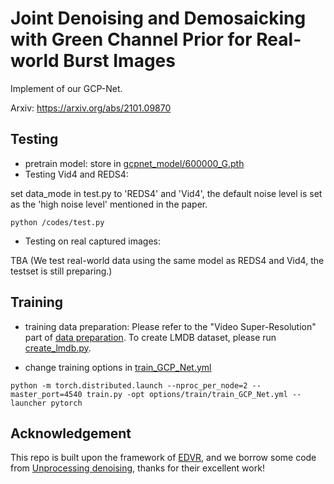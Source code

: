 # Joint Denoising and Demosaicking with Green Channel Prior for Real-world Burst Images

Implement of our GCP-Net.

Arxiv: https://arxiv.org/abs/2101.09870

## Testing
* pretrain model: store in [gcpnet_model/600000_G.pth](https://github.com/GuoShi28/GCP-Net/blob/main/experiments/gcpnet_model/600000_G.pth)
* Testing Vid4 and REDS4:

set data_mode in test.py to 'REDS4' and 'Vid4', the default noise level is set as the 'high noise level' mentioned in the paper.

```
python /codes/test.py
```
* Testing on real captured images:

TBA (We test real-world data using the same model as REDS4 and Vid4, the testset is still preparing.)

## Training
* training data preparation: Please refer to the "Video Super-Resolution" part of [data preparation](https://github.com/xinntao/EDVR/blob/master/docs/DatasetPreparation.md). To create LMDB dataset, please run [create_lmdb.py](https://github.com/GuoShi28/GCP-Net/blob/main/codes/data_scripts/create_lmdb.py).

* change training options in [train_GCP_Net.yml](https://github.com/GuoShi28/GCP-Net/blob/main/codes/options/train/train_GCP_Net.yml)
```
python -m torch.distributed.launch --nproc_per_node=2 --master_port=4540 train.py -opt options/train/train_GCP_Net.yml --launcher pytorch
```
## Acknowledgement
This repo is built upon the framework of [EDVR](https://github.com/xinntao/EDVR), and we borrow some code from [Unprocessing denoising](https://github.com/timothybrooks/unprocessing), thanks for their excellent work!
